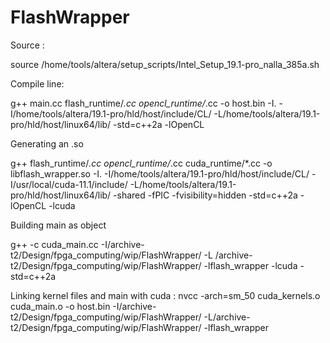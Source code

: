# FlashWrapper
Source :

  source /home/tools/altera/setup_scripts/Intel_Setup_19.1-pro_nalla_385a.sh

Compile line: 
  
  g++ main.cc flash_runtime/*.cc opencl_runtime/*.cc -o host.bin -I. -I/home/tools/altera/19.1-pro/hld/host/include/CL/ -L/home/tools/altera/19.1-pro/hld/host/linux64/lib/ -std=c++2a -lOpenCL

Generating an .so

  g++ flash_runtime/*.cc opencl_runtime/*.cc cuda_runtime/*.cc -o libflash_wrapper.so -I. -I/home/tools/altera/19.1-pro/hld/host/include/CL/ -I/usr/local/cuda-11.1/include/ -L/home/tools/altera/19.1-pro/hld/host/linux64/lib/ -shared -fPIC -fvisibility=hidden -std=c++2a -lOpenCL -lcuda

Building main as object

g++ -c cuda_main.cc -I/archive-t2/Design/fpga_computing/wip/FlashWrapper/ -L /archive-t2/Design/fpga_computing/wip/FlashWrapper/ -lflash_wrapper -lcuda -std=c++2a

Linking kernel files and main with cuda :
nvcc -arch=sm_50 cuda_kernels.o cuda_main.o -o host.bin -I/archive-t2/Design/fpga_computing/wip/FlashWrapper/ -L/archive-t2/Design/fpga_computing/wip/FlashWrapper/ -lflash_wrapper

